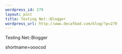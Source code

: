 ```yaml
--- 
wordpress_id: 279
layout: post
title: Testing Net::Blogger
wordpress_url: http://www.decafbad.com/blog/?p=279
---
```

Testing Net::Blogger
<!--more-->
shortname=ooocod
